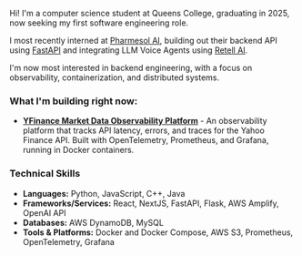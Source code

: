 
Hi! I'm a computer science student at Queens College, graduating in 2025, now seeking my first software engineering role.

I most recently interned at [Pharmesol AI](https://www.pharmesol.com/), building out their backend API using [FastAPI](https://fastapi.tiangolo.com/) and integrating LLM Voice Agents using [Retell AI](https://www.retellai.com/). 

I'm now most interested in backend engineering, with a focus on observability, containerization, and distributed systems.

### What I'm building right now:

* [**YFinance Market Data Observability Platform**](https://github.com/shahjacobb/Market-Data-API-Observability-Platform) - An observability platform that tracks API latency, errors, and traces for the Yahoo Finance API. Built with OpenTelemetry, Prometheus, and Grafana, running in Docker containers.

### Technical Skills
- **Languages:** Python, JavaScript, C++, Java
- **Frameworks/Services:** React, NextJS, FastAPI, Flask, AWS Amplify, OpenAI API
- **Databases:** AWS DynamoDB, MySQL
- **Tools & Platforms:** Docker and Docker Compose, AWS S3, Prometheus, OpenTelemetry, Grafana
